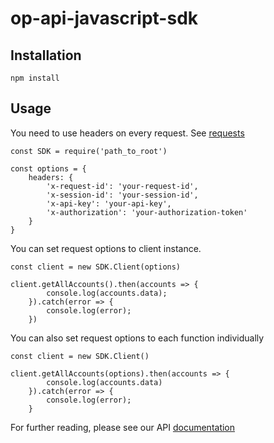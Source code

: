 # op-api-javascript-sdk

## Installation

    npm install

## Usage

You need to use headers on every request. See [requests](https://op-developer.fi/docs/#user-content-requests)

    const SDK = require('path_to_root')

    const options = {
        headers: {
            'x-request-id': 'your-request-id',
            'x-session-id': 'your-session-id',
            'x-api-key': 'your-api-key',
            'x-authorization': 'your-authorization-token'
        }
    }

You can set request options to client instance.

    const client = new SDK.Client(options)

    client.getAllAccounts().then(accounts => {
            console.log(accounts.data);
        }).catch(error => {
            console.log(error);
        })

You can also set request options to each function individually

    const client = new SDK.Client()

    client.getAllAccounts(options).then(accounts => {
            console.log(accounts.data)
        }).catch(error => {
            console.log(error);
        }

For further reading, please see our API [documentation](https://op-developer.fi/docs/)
